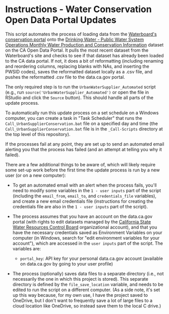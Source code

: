 # Instructions - Water Conservation Open Data Portal Updates

This script automates the process of loading data from the [Waterboard's conservation portal](http://www.waterboards.ca.gov/water_issues/programs/conservation_portal/conservation_reporting.shtml) onto the [Drinking Water - Public Water System Operations Monthly Water Production and Conservation Information](https://data.ca.gov/dataset/drinking-water-%E2%80%93-urban-water-supplier-monitoring-%E2%80%93-drinc) dataset on the CA Open Data Portal. It pulls the most recent dataset from the Waterboard's site and checks to see if that dataset has already been loaded to the CA data portal. If not, it does a bit of reformatting (including renaming and reordering columns, replacing blanks with NAs, and inserting the PWSID codes), saves the reformatted dataset locally as a .csv file, and pushes the reformatted .csv file to the data.ca.gov portal.

The only required step is to run the `UrbanWaterSupplier_Automated` script (e.g., run `source('UrbanWaterSupplier_Automated')` or open the file in RStudio and click the `Source` button). This should handle all parts of the update process.

To automatically run this update process on a set schedule on a Windows computer, you can create a task in "Task Scheduler" that runs the `Call_UrbanSupplierConservation.bat` file on a specified day and time (the `Call_UrbanSupplierConservation.bat` file is in the `_Call-Scripts` directory at the top level of this repository).

If the processes fail at any point, they are set up to send an automated email alerting you that the process has failed (and an attempt at telling you why it failed).

There are a few additional things to be aware of, which will likely require some set-up work before the first time the update process is run by a new user (or on a new computer):

-   To get an automated email with an alert when the process fails, you'll need to modify some variables in the `1 - user inputs` part of the script (including the `email_from`, `email_to`, and `credentials_file` variables), and create a new email credentials file (instructions for creating the credentials file are also in the `1 - user inputs` part of the script).

-   The process assumes that you have an account on the data.ca.gov portal (with rights to edit datasets managed by the [California State Water Resources Control Board](https://data.ca.gov/organization/california-state-water-resources-control-board) organizational account), and that you have the necessary credentials saved as Environment Variables on your computer (in Windows, search for "edit environment variables for your account"), which are accessed in the `user inputs` part of the script. The variables are:

    -   `portal_key`: API key for your personal data.ca.gov account (available on data.ca.gov by going to your user profile)

-   The process (optionally) saves data files to a separate directory (i.e., not necessarily the one in which this project is stored). This separate directory is defined by the `file_save_location` variable, and needs to be edited to run the script on a different computer. (As a side note, it's set up this way because, for my own use, I have the project saved to OneDrive, but I don't want to frequently save a lot of large files to a cloud location like OneDrive, so instead save them to the local C drive.)
